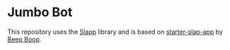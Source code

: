 # Jumbo Bot

This repository uses the [Slapp][slapp] library and is based on [starter-slap-app][starter] by [Beep Boop][bb].


[bb]: https://beepboophq.com
[slapp]: https://github.com/BeepBoopHQ/slapp
[starter]: https://github.com/BeepBoopHQ/starter-slapp-app
